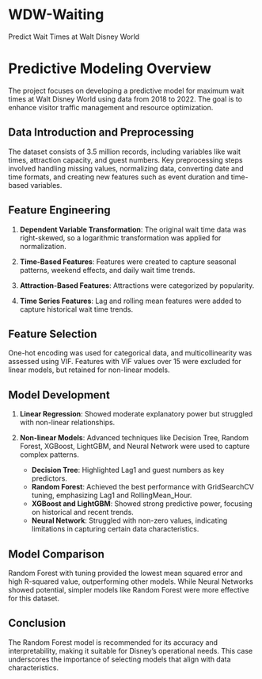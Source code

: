 # WDW-Waiting
Predict Wait Times at Walt Disney World

# Predictive Modeling Overview

The project focuses on developing a predictive model for maximum wait times at Walt Disney World using data from 2018 to 2022. The goal is to enhance visitor traffic management and resource optimization.

## Data Introduction and Preprocessing

The dataset consists of 3.5 million records, including variables like wait times, attraction capacity, and guest numbers. Key preprocessing steps involved handling missing values, normalizing data, converting date and time formats, and creating new features such as event duration and time-based variables.

## Feature Engineering

1. **Dependent Variable Transformation**: The original wait time data was right-skewed, so a logarithmic transformation was applied for normalization.

2. **Time-Based Features**: Features were created to capture seasonal patterns, weekend effects, and daily wait time trends.

3. **Attraction-Based Features**: Attractions were categorized by popularity.

4. **Time Series Features**: Lag and rolling mean features were added to capture historical wait time trends.

## Feature Selection

One-hot encoding was used for categorical data, and multicollinearity was assessed using VIF. Features with VIF values over 15 were excluded for linear models, but retained for non-linear models.

## Model Development

1. **Linear Regression**: Showed moderate explanatory power but struggled with non-linear relationships.

2. **Non-linear Models**: Advanced techniques like Decision Tree, Random Forest, XGBoost, LightGBM, and Neural Network were used to capture complex patterns.

   - **Decision Tree**: Highlighted Lag1 and guest numbers as key predictors.
   - **Random Forest**: Achieved the best performance with GridSearchCV tuning, emphasizing Lag1 and RollingMean_Hour.
   - **XGBoost and LightGBM**: Showed strong predictive power, focusing on historical and recent trends.
   - **Neural Network**: Struggled with non-zero values, indicating limitations in capturing certain data characteristics.

## Model Comparison

Random Forest with tuning provided the lowest mean squared error and high R-squared value, outperforming other models. While Neural Networks showed potential, simpler models like Random Forest were more effective for this dataset.

## Conclusion

The Random Forest model is recommended for its accuracy and interpretability, making it suitable for Disney’s operational needs. This case underscores the importance of selecting models that align with data characteristics.
